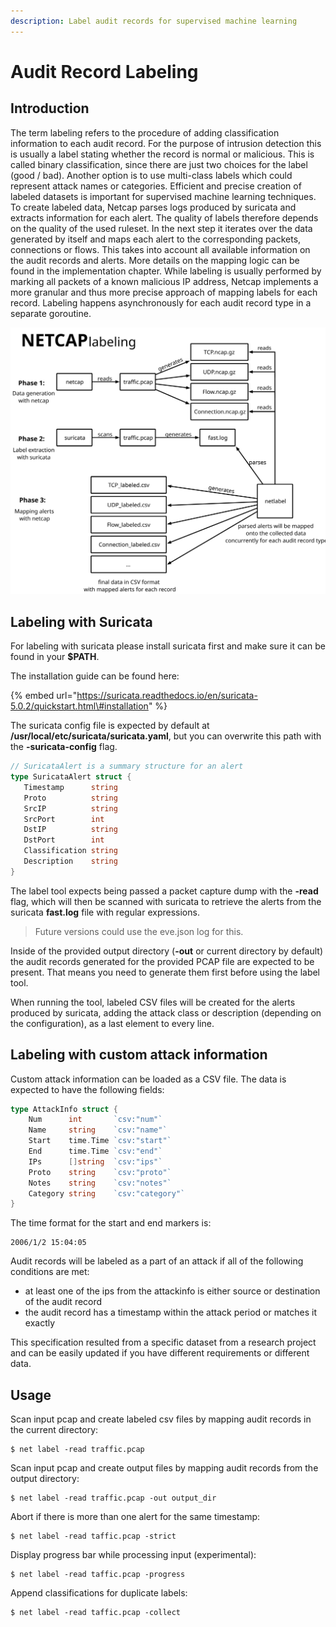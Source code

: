```yaml
---
description: Label audit records for supervised machine learning
---
```


# Audit Record Labeling

## Introduction

The term labeling refers to the procedure of adding classification information to each audit record. For the purpose of intrusion detection this is usually a label stating whether the record is normal or malicious. This is called binary classification, since there are just two choices for the label \(good / bad\). Another option is to use multi-class labels which could represent attack names or categories. Efficient and precise creation of labeled datasets is important for supervised machine learning techniques. To create labeled data, Netcap parses logs produced by suricata and extracts information for each alert. The quality of labels therefore depends on the quality of the used ruleset. In the next step it iterates over the data generated by itself and maps each alert to the corresponding packets, connections or flows. This takes into account all available information on the audit records and alerts. More details on the mapping logic can be found in the implementation chapter. While labeling is usually performed by marking all packets of a known malicious IP address, Netcap implements a more granular and thus more precise approach of mapping labels for each record. Labeling happens asynchronously for each audit record type in a separate goroutine.

![Labeling audit records with alerts from suricata](.gitbook/assets/Labels%20%281%29.svg)

## Labeling with Suricata

For labeling with suricata please install suricata first and make sure it can be found in your **$PATH**.

The installation guide can be found here:

{% embed url="https://suricata.readthedocs.io/en/suricata-5.0.2/quickstart.html\#installation" %}

The suricata config file is expected by default at **/usr/local/etc/suricata/suricata.yaml**, but you can overwrite this path with the **-suricata-config** flag.

```go
// SuricataAlert is a summary structure for an alert
type SuricataAlert struct {
   Timestamp      string
   Proto          string
   SrcIP          string
   SrcPort        int
   DstIP          string
   DstPort        int
   Classification string
   Description    string
}
```

The label tool expects being passed a packet capture dump with the **-read** flag, which will then be scanned with suricata to retrieve the alerts from the suricata **fast.log** file with regular expressions.

> Future versions could use the eve.json log for this.

Inside of the provided output directory \(**-out** or current directory by default\) the audit records generated for the provided PCAP file are expected to be present. That means you need to generate them first before using the label tool.

When running the tool, labeled CSV files will be created for the alerts produced by suricata, adding the attack class or description \(depending on the configuration\), as a last element to every line.

## Labeling with custom attack information

Custom attack information can be loaded as a CSV file. The data is expected to have the following fields:

```go
type AttackInfo struct {
	Num      int       `csv:"num"`
	Name     string    `csv:"name"`
	Start    time.Time `csv:"start"`
	End      time.Time `csv:"end"`
	IPs      []string  `csv:"ips"`
	Proto    string    `csv:"proto"`
	Notes    string    `csv:"notes"`
	Category string    `csv:"category"`
}
```

The time format for the start and end markers is:

```text
2006/1/2 15:04:05
```

Audit records will be labeled as a part of an attack if all of the following conditions are met:

* at least one of the ips from the attackinfo is either source or destination of the audit record
* the audit record has a timestamp within the attack period or matches it exactly

This specification resulted from a specific dataset from a research project and can be easily updated if you have different requirements or different data.

## Usage

Scan input pcap and create labeled csv files by mapping audit records in the current directory:

```text
$ net label -read traffic.pcap
```

Scan input pcap and create output files by mapping audit records from the output directory:

```text
$ net label -read traffic.pcap -out output_dir
```

Abort if there is more than one alert for the same timestamp:

```text
$ net label -read taffic.pcap -strict
```

Display progress bar while processing input \(experimental\):

```text
$ net label -read taffic.pcap -progress
```

Append classifications for duplicate labels:

```text
$ net label -read taffic.pcap -collect
```

